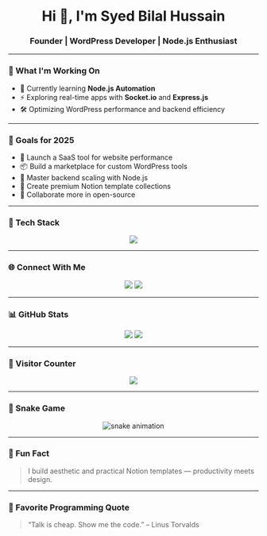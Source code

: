 <h1 align="center">Hi 👋, I'm Syed Bilal Hussain</h1>
<h3 align="center">Founder | WordPress Developer | Node.js Enthusiast</h3>

---

### 🧠 What I'm Working On
- 🌱 Currently learning **Node.js Automation**
- ⚡ Exploring real-time apps with **Socket.io** and **Express.js**
- 🛠️ Optimizing WordPress performance and backend efficiency

---

### 🎯 Goals for 2025
- 🚀 Launch a SaaS tool for website performance
- 📦 Build a marketplace for custom WordPress tools
- 🧠 Master backend scaling with Node.js
- 🧾 Create premium Notion template collections
- 🤝 Collaborate more in open-source

---

### 🧰 Tech Stack
<p align="center">
  <img src="https://skillicons.dev/icons?i=html,css,js,php,nodejs,express,mongodb,flutter,python,java,jquery,bootstrap,react" />
</p>

---

### 🌐 Connect With Me
<p align="center">
  <a href="https://koderskube.com"><img src="https://img.shields.io/badge/Website-Visit-0d1117?style=for-the-badge&logo=firefox&logoColor=white" /></a>
  <a href="https://linkedin.com/in/syed-bilal-page-speed-expert/"><img src="https://img.shields.io/badge/LinkedIn-Connect-0d1117?style=for-the-badge&logo=linkedin&logoColor=white" /></a>
</p>

---

### 📊 GitHub Stats
<p align="center">
  <img src="https://github-readme-stats.vercel.app/api?username=syedbilal07&show_icons=true&theme=github_dark" />
  <img src="https://github-readme-streak-stats.herokuapp.com/?user=syedbilal07&theme=github-dark-blue" />
</p>

---

### 🧮 Visitor Counter
<p align="center">
  <img src="https://komarev.com/ghpvc/?username=SyedUsername&label=Profile%20Views&color=0d1117&style=flat-square" />
</p>

---

### 🐍 Snake Game
<p align="center">
  <img src="https://raw.githubusercontent.com/syedbilal07/output/github-contribution-grid-snake.svg" alt="snake animation" />
</p>

---

### 🎉 Fun Fact
> I build aesthetic and practical Notion templates — productivity meets design.

---

### 💬 Favorite Programming Quote
> “Talk is cheap. Show me the code.” – Linus Torvalds
